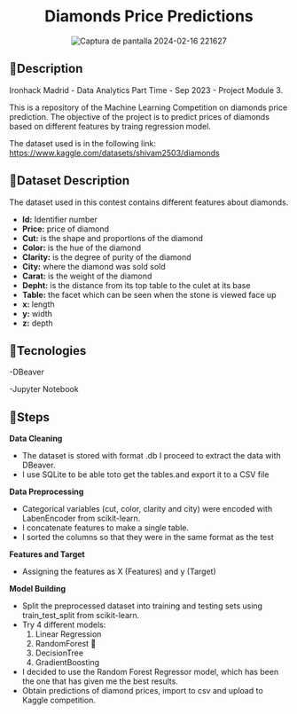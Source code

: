 <div align="center">

# ******Diamonds Price Predictions****** </div> 

<div align="center">

	
 ![Captura de pantalla 2024-02-16 221627](https://github.com/AlanaCastillo/Ironhack-Project-Module-3/assets/141866356/ff64be2f-5aab-4715-a18a-6040b97f2995)</div> 







## 💎**Description**
Ironhack Madrid - Data Analytics Part Time - Sep 2023 - Project Module 3. 

This is a repository of the Machine Learning Competition on diamonds price prediction.
The objective of the project is to predict prices of diamonds based on different features by traing regression model.

The dataset used is in the following link:
https://www.kaggle.com/datasets/shivam2503/diamonds





## 💎**Dataset Description**
The dataset used in this contest contains different features about diamonds.

- **Id:** Identifier number
- **Price:** price of diamond
- **Cut:** is the shape and proportions of the diamond
- **Color:** is the hue of the diamond
- **Clarity:**  is the degree of purity of the diamond
- **City:** where the diamond was sold sold
- **Carat:** is the weight of the diamond
- **Depht:** is the distance from its top table to the culet at its base
- **Table:**  the facet which can be seen when the stone is viewed face up
- **x:** length 
- **y:** width 
- **z:** depth 



## 💎**Tecnologies**
-DBeaver

-Jupyter Notebook 

## 💎**Steps**


**Data Cleaning**   

- The dataset is stored with format .db I proceed to extract the data with DBeaver.
-  I use SQLite to be able toto get the tables.and export it to a CSV file


  **Data Preprocessing** 
  

- Categorical variables (cut, color, clarity and city) were encoded with LabenEncoder from scikit-learn.
- I concatenate features to make a single table.
- I sorted the columns so that they were in the same format as the test

**Features and Target** 
- Assigning the features as X (Features) and y (Target)
  
**Model Building** 
- Split the preprocessed dataset into training and testing sets using train_test_split from scikit-learn.
- Try 4 different models:
	1.	Linear Regression
	2.	RandomForest 💎
	3.	DecisionTree
	4.	GradientBoosting
- I decided to use the Random Forest Regressor model, which has been the one that has given me the best results.
- Obtain predictions of diamond prices, import to csv and upload to Kaggle competition.









